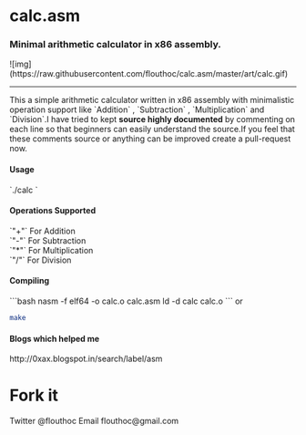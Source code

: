 <h1>calc.asm</h1>
<h3>Minimal arithmetic calculator in x86 assembly.</h3>
![img](https://raw.githubusercontent.com/flouthoc/calc.asm/master/art/calc.gif)

<hr>
This a simple arithmetic calculator written in x86 assembly with minimalistic operation support like `Addition` , `Subtraction` , `Multiplication` and `Division`.I have tried to kept <strong>source highly documented</strong> by commenting on each line so that beginners can easily understand the source.If you feel that these comments source or anything can be improved create a pull-request now. 


<h4>Usage</h4>
`./calc <operator> <operand1> <operand2>`


<h4>Operations Supported</h4>
`"+"` For Addition <br>
`"-"` For Subtraction <br>
`"*"` For Multiplication <br>
`"/"` For Division <br>


<h4>Compiling</h4>
```bash
nasm -f elf64 -o calc.o calc.asm
ld -d calc calc.o
```
or

```bash
make
```
<h4>Blogs which helped me</h4>
http://0xax.blogspot.in/search/label/asm

<h1> Fork it</h1>
Twitter @flouthoc
Email flouthoc@gmail.com

